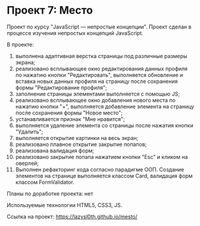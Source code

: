 # Проект 7: Место

Проект по курсу "JavaScript — непростые концепции".
Проект сделан в процессе изучения непростых концепций JavaScript.

В проекте:
1. выполнена адаптивная верстка страницы под различные размеры экрана;
2. реализовано всплывающее окно редактирования данных профиля по нажатию кнопки "Редактировать", выполняется обновление и вставка новых данных профиля на страницу после сохранения формы "Редактирование профиля";
3. заполнение страницы элементами выполняется с помощью JS;
4. реализовано всплывающее окно добавления нового места по нажатию кнопки "+", выполняется добавление элемента на страницу после сохранения формы "Новое место";
5. устанавливается признак "Мне нравится";
6. выполняется удаление элемента со страницы после нажатия кнопки "Удалить";
7. выполняется открытие картинки на весь экран;
8. реализовано плавное открытие закрытие попапов;
9. реализована валидация форм;
10. реализовано закрытие попапа нажатием кнопки "Esc" и кликом на оверлей;
11. Выполнен рефакторинг кода согласно парадигме ООП. Создание элементов на странице выполняется классом Card, валидация форм классом FormValidator.

Планы по доработке проекта: нет

Используемые технологии HTML5, CSS3, JS.

Ссылка на проект: https://lazysl0th.github.io/mesto/
